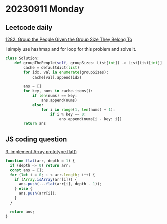 # 20230911 Monday

## Leetcode daily

[1282. Group the People Given the Group Size They Belong To](https://leetcode.com/problems/group-the-people-given-the-group-size-they-belong-to/?envType=daily-question&envId=2023-09-11)

I simply use hashmap and for loop for this problem and solve it.

```py
class Solution:
    def groupThePeople(self, groupSizes: List[int]) -> List[List[int]]:
        cache = defaultdict(list)
        for idx, val in enumerate(groupSizes):
            cache[val].append(idx)

        ans = []
        for key, nums in cache.items():
            if len(nums) == key:
                ans.append(nums)
            else:
                for i in range(1, len(nums) + 1):
                    if i % key == 0:
                        ans.append(nums[i - key: i])
        return ans
```

## JS coding question

[3. implement Array.prototype.flat()](https://bigfrontend.dev/problem/implement-Array-prototype.flat)

```js
function flat(arr, depth = 1) {
  if (depth <= 0) return arr;
  const ans = [];
  for (let i = 0; i < arr.length; i++) {
    if (Array.isArray(arr[i])) {
      ans.push(...flat(arr[i], depth - 1));
    } else {
      ans.push(arr[i]);
    }
  }

  return ans;
}
```
